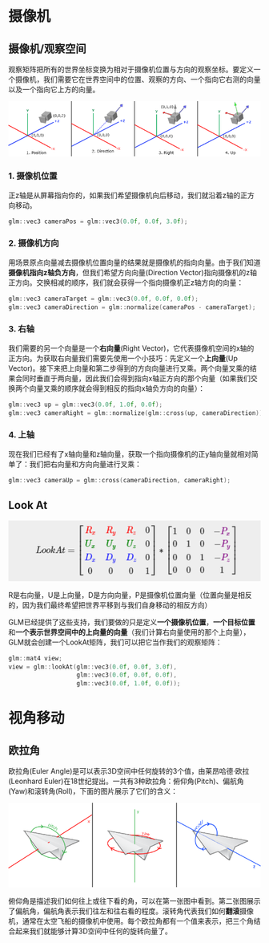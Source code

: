 # 摄像机

## 摄像机/观察空间

观察矩阵把所有的世界坐标变换为相对于摄像机位置与方向的观察坐标。要定义一个摄像机，我们需要它在世界空间中的位置、观察的方向、一个指向它右测的向量以及一个指向它上方的向量。

![](camera_axes.png)

### 1. 摄像机位置

正z轴是从屏幕指向你的，如果我们希望摄像机向后移动，我们就沿着z轴的正方向移动。

```c
glm::vec3 cameraPos = glm::vec3(0.0f, 0.0f, 3.0f);
```



### 2. 摄像机方向

用场景原点向量减去摄像机位置向量的结果就是摄像机的指向向量。由于我们知道**摄像机指向z轴负方向**，但我们希望方向向量(Direction Vector)指向摄像机的z轴正方向。交换相减的顺序，我们就会获得一个指向摄像机正z轴方向的向量：

```c
glm::vec3 cameraTarget = glm::vec3(0.0f, 0.0f, 0.0f);
glm::vec3 cameraDirection = glm::normalize(cameraPos - cameraTarget);
```

### 3. 右轴

我们需要的另一个向量是一个**右向量**(Right Vector)，它代表摄像机空间的x轴的正方向。为获取右向量我们需要先使用一个小技巧：先定义一个**上向量**(Up Vector)。接下来把上向量和第二步得到的方向向量进行叉乘。两个向量叉乘的结果会同时垂直于两向量，因此我们会得到指向x轴正方向的那个向量（如果我们交换两个向量叉乘的顺序就会得到相反的指向x轴负方向的向量）：

```c
glm::vec3 up = glm::vec3(0.0f, 1.0f, 0.0f); 
glm::vec3 cameraRight = glm::normalize(glm::cross(up, cameraDirection));
```

### 4. 上轴

现在我们已经有了x轴向量和z轴向量，获取一个指向摄像机的正y轴向量就相对简单了：我们把右向量和方向向量进行叉乘：

```c
glm::vec3 cameraUp = glm::cross(cameraDirection, cameraRight);
```

## Look At

![](lookat.png)

R是右向量，U是上向量，D是方向向量，P是摄像机位置向量（位置向量是相反的，因为我们最终希望把世界平移到与我们自身移动的相反方向）

GLM已经提供了这些支持，我们要做的只是定义**一个摄像机位置**，**一个目标位置**和**一个表示世界空间中的上向量的向量**（我们计算右向量使用的那个上向量），GLM就会创建一个LookAt矩阵，我们可以把它当作我们的观察矩阵：

```c
glm::mat4 view;
view = glm::lookAt(glm::vec3(0.0f, 0.0f, 3.0f), 
           		   glm::vec3(0.0f, 0.0f, 0.0f), 
          	 	   glm::vec3(0.0f, 1.0f, 0.0f));
```

# 视角移动

## 欧拉角

欧拉角(Euler Angle)是可以表示3D空间中任何旋转的3个值，由莱昂哈德·欧拉(Leonhard Euler)在18世纪提出。一共有3种欧拉角：俯仰角(Pitch)、偏航角(Yaw)和滚转角(Roll)，下面的图片展示了它们的含义：

![](camera_pitch_yaw_roll.png)

俯仰角是描述我们如何往上或往下看的角，可以在第一张图中看到。第二张图展示了偏航角，偏航角表示我们往左和往右看的程度。滚转角代表我们如何**翻滚**摄像机，通常在太空飞船的摄像机中使用。每个欧拉角都有一个值来表示，把三个角结合起来我们就能够计算3D空间中任何的旋转向量了。
